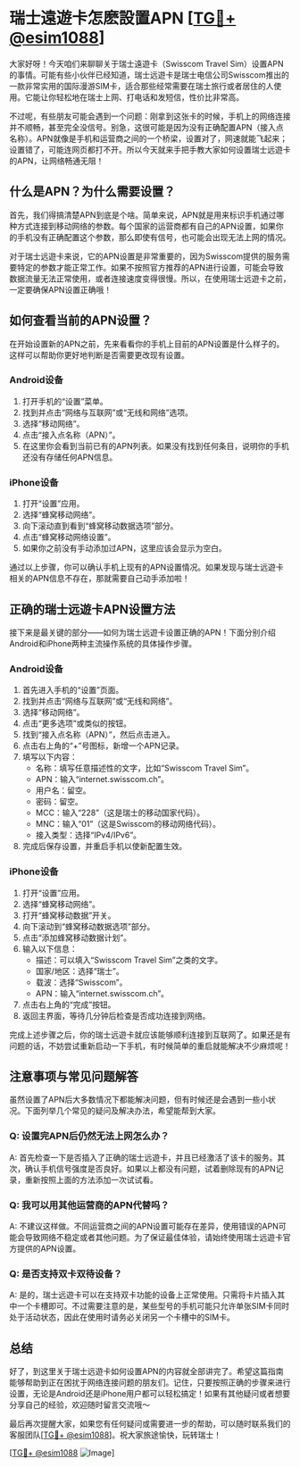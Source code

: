 # 瑞士遠遊卡怎麽設置APN [[TG💪+ @esim1088](https://t.me/s/esim1088)]

大家好呀！今天咱们来聊聊关于瑞士遠遊卡（Swisscom Travel Sim）设置APN的事情。可能有些小伙伴已经知道，瑞士远遊卡是瑞士电信公司Swisscom推出的一款非常实用的国际漫游SIM卡，适合那些经常需要在瑞士旅行或者居住的人使用。它能让你轻松地在瑞士上网、打电话和发短信，性价比非常高。

不过呢，有些朋友可能会遇到一个问题：刚拿到这张卡的时候，手机上的网络连接并不顺畅，甚至完全没信号。别急，这很可能是因为没有正确配置APN（接入点名称）。APN就像是手机和运营商之间的一个桥梁，设置对了，网速就能飞起来；设置错了，可能连网页都打不开。所以今天就来手把手教大家如何设置瑞士远遊卡的APN，让网络畅通无阻！

## 什么是APN？为什么需要设置？

首先，我们得搞清楚APN到底是个啥。简单来说，APN就是用来标识手机通过哪种方式连接到移动网络的参数。每个国家的运营商都有自己的APN设置，如果你的手机没有正确配置这个参数，那么即使有信号，也可能会出现无法上网的情况。

对于瑞士远遊卡来说，它的APN设置是非常重要的，因为Swisscom提供的服务需要特定的参数才能正常工作。如果不按照官方推荐的APN进行设置，可能会导致数据流量无法正常使用，或者连接速度变得很慢。所以，在使用瑞士远遊卡之前，一定要确保APN设置正确哦！

## 如何查看当前的APN设置？

在开始设置新的APN之前，先来看看你的手机上目前的APN设置是什么样子的。这样可以帮助你更好地判断是否需要更改现有设置。

### Android设备

1. 打开手机的“设置”菜单。
2. 找到并点击“网络与互联网”或“无线和网络”选项。
3. 选择“移动网络”。
4. 点击“接入点名称（APN）”。
5. 在这里你会看到当前已有的APN列表。如果没有找到任何条目，说明你的手机还没有存储任何APN信息。

### iPhone设备

1. 打开“设置”应用。
2. 选择“蜂窝移动网络”。
3. 向下滚动直到看到“蜂窝移动数据选项”部分。
4. 点击“蜂窝移动网络设置”。
5. 如果你之前没有手动添加过APN，这里应该会显示为空白。

通过以上步骤，你可以确认手机上现有的APN设置情况。如果发现与瑞士远遊卡相关的APN信息不存在，那就需要自己动手添加啦！

## 正确的瑞士远遊卡APN设置方法

接下来是最关键的部分——如何为瑞士远遊卡设置正确的APN！下面分别介绍Android和iPhone两种主流操作系统的具体操作步骤。

### Android设备

1. 首先进入手机的“设置”页面。
2. 找到并点击“网络与互联网”或“无线和网络”。
3. 选择“移动网络”。
4. 点击“更多选项”或类似的按钮。
5. 找到“接入点名称（APN）”，然后点击进入。
6. 点击右上角的“+”号图标，新增一个APN记录。
7. 填写以下内容：
   - 名称：填写任意描述性的文字，比如“Swisscom Travel Sim”。
   - APN：输入“internet.swisscom.ch”。
   - 用户名：留空。
   - 密码：留空。
   - MCC：输入“228”（这是瑞士的移动国家代码）。
   - MNC：输入“01”（这是Swisscom的移动网络代码）。
   - 接入类型：选择“IPv4/IPv6”。
8. 完成后保存设置，并重启手机以使新配置生效。

### iPhone设备

1. 打开“设置”应用。
2. 选择“蜂窝移动网络”。
3. 打开“蜂窝移动数据”开关。
4. 向下滚动到“蜂窝移动数据选项”部分。
5. 点击“添加蜂窝移动数据计划”。
6. 输入以下信息：
   - 描述：可以填入“Swisscom Travel Sim”之类的文字。
   - 国家/地区：选择“瑞士”。
   - 载波：选择“Swisscom”。
   - APN：输入“internet.swisscom.ch”。
7. 点击右上角的“完成”按钮。
8. 返回主界面，等待几分钟后检查是否成功连接到网络。

完成上述步骤之后，你的瑞士远遊卡就应该能够顺利连接到互联网了。如果还是有问题的话，不妨尝试重新启动一下手机，有时候简单的重启就能解决不少麻烦呢！

## 注意事项与常见问题解答

虽然设置了APN后大多数情况下都能解决问题，但有时候还是会遇到一些小状况。下面列举几个常见的疑问及解决办法，希望能帮到大家。

### Q: 设置完APN后仍然无法上网怎么办？
A: 首先检查一下是否插入了正确的瑞士远遊卡，并且已经激活了该卡的服务。其次，确认手机信号强度是否良好。如果以上都没有问题，试着删除现有的APN记录，重新按照上面的方法添加一次试试看。

### Q: 我可以用其他运营商的APN代替吗？
A: 不建议这样做。不同运营商之间的APN设置可能存在差异，使用错误的APN可能会导致网络不稳定或者其他问题。为了保证最佳体验，请始终使用瑞士远遊卡官方提供的APN设置。

### Q: 是否支持双卡双待设备？
A: 是的，瑞士远遊卡可以在支持双卡功能的设备上正常使用。只需将卡片插入其中一个卡槽即可。不过需要注意的是，某些型号的手机可能只允许单张SIM卡同时处于活动状态，因此在使用时请务必关闭另一个卡槽中的SIM卡。

## 总结

好了，到这里关于瑞士远遊卡如何设置APN的内容就全部讲完了。希望这篇指南能够帮助到正在困扰于网络连接问题的朋友们。记住，只要按照正确的步骤来进行设置，无论是Android还是iPhone用户都可以轻松搞定！如果有其他疑问或者想要分享自己的经验，欢迎随时留言交流哦～ 

最后再次提醒大家，如果您有任何疑问或需要进一步的帮助，可以随时联系我们的客服团队[[TG💪+ @esim1088](https://t.me/s/esim1088)]。祝大家旅途愉快，玩转瑞士！

[[TG💪+ @esim1088](https://t.me/s/esim1088) ![Image](https://i.postimg.cc/4NQfJmqS/Snipaste-2025-05-13-00-14-12.png)]